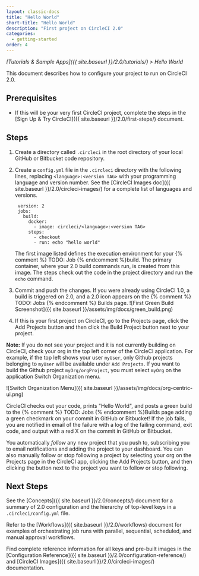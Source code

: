 ```yaml
---
layout: classic-docs
title: "Hello World"
short-title: "Hello World"
description: "First project on CircleCI 2.0"
categories:
  - getting-started
order: 4
---
```

*[Tutorials & Sample Apps]({{ site.baseurl }}/2.0/tutorials/) > Hello World*

This document describes how to configure your project to run on CircleCI 2.0.

## Prerequisites

- If this will be your very first CircleCI project, complete the steps in the [Sign Up & Try CircleCI]({{ site.baseurl }}/2.0/first-steps/) document. 

## Steps

1. Create a directory called `.circleci` in the root directory of your local GitHub or Bitbucket code repository.

2. Create a `config.yml` file in the `.circleci` directory with the following lines, replacing `<language>:<version TAG>` with your programming language and version number. See the [CircleCI Images doc]({{ site.baseurl }}/2.0/circleci-images/) for a complete list of languages and versions.
    
        version: 2
        jobs:
          build:
            docker:
              - image: circleci/<language>:<version TAG>
            steps:
              - checkout
              - run: echo "hello world"
        
    
    The first image listed defines the execution environment for your {% comment %} TODO: Job {% endcomment %}build. The primary container, where your 2.0 build commands run, is created from this image. The steps check out the code in the project directory and run the `echo` command.

3. Commit and push the changes. If you were already using CircleCI 1.0, a build is triggered on 2.0, and a 2.0 icon appears on the {% comment %} TODO: Jobs {% endcomment %} Builds page. ![First Green Build Screenshot]({{ site.baseurl }}/assets/img/docs/green_build.png)

4. If this is your first project on CircleCI, go to the Projects page, click the Add Projects button and then click the Build Project button next to your project.

**Note:** If you do not see your project and it is not currently building on CircleCI, check your org in the top left corner of the CircleCI application. For example, if the top left shows your user `myUser`, only Github projects belonging to `myUser` will be available under `Add Projects`. If you want to build the Github project `myOrg/orgProject`, you must select `myOrg` on the application Switch Organization menu.

![Switch Organization Menu]({{ site.baseurl }}/assets/img/docs/org-centric-ui.png)

CircleCI checks out your code, prints "Hello World", and posts a green build to the {% comment %} TODO: Jobs {% endcomment %}Builds page adding a green checkmark on your commit in GitHub or Bitbucket! If the job fails, you are notified in email of the failure with a log of the failing command, exit code, and output with a red X on the commit in GitHub or Bitbucket.

You automatically *follow* any new project that you push to, subscribing you to email notifications and adding the project to your dashboard. You can also manually follow or stop following a project by selecting your org on the Projects page in the CircleCI app, clicking the Add Projects button, and then clicking the button next to the project you want to follow or stop following.

## Next Steps

See the [Concepts]({{ site.baseurl }}/2.0/concepts/) document for a summary of 2.0 configuration and the hierarchy of top-level keys in a `.circleci/config.yml` file.

Refer to the [Workflows]({{ site.baseurl }}/2.0/workflows) document for examples of orchestrating job runs with parallel, sequential, scheduled, and manual approval workflows.

Find complete reference information for all keys and pre-built images in the [Configuration Reference]({{ site.baseurl }}/2.0/configuration-reference/) and [CircleCI Images]({{ site.baseurl }}/2.0/circleci-images/) documentation.